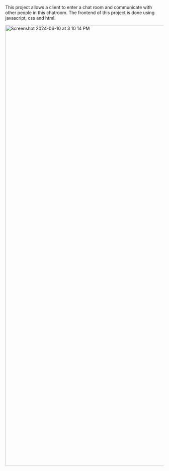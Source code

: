 This project allows a client to enter a chat room and communicate with other people in this chatroom. 
The frontend of this project is done using javascript, css and html. 



<img width="1399" alt="Screenshot 2024-06-10 at 3 10 14 PM" src="https://github.com/samipope/SamiP-CodeProjects/assets/142822253/cd6146d2-053b-46c5-84c9-f3f376a50bd3">
